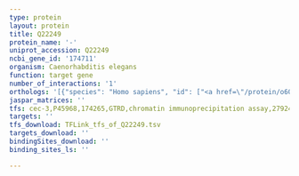```yaml
---
type: protein
layout: protein
title: Q22249
protein_name: '-'
uniprot_accession: Q22249
ncbi_gene_id: '174711'
organism: Caenorhabditis elegans
function: target gene
number_of_interactions: '1'
orthologs: '[{"species": "Homo sapiens", "id": ["<a href=\"/protein/o60308\">O60308</a>"]}, {"species": "Mus musculus", "id": ["<a href=\"/protein/q80v31\">Q80V31</a>"]}, {"species": "Rattus norvegicus", "id": ["<a href=\"/protein/d3z8x7\">D3Z8X7</a>"]}, {"species": "Drosophila melanogaster", "id": ["<a href=\"/protein/q9viu5\">Q9VIU5</a>"]}]'
jaspar_matrices: ''
tfs: cec-3,P45968,174265,GTRD,chromatin immunoprecipitation assay,27924024%5Buid%5D,No
targets: ''
tfs_download: TFLink_tfs_of_Q22249.tsv
targets_download: ''
bindingSites_download: ''
binding_sites_ls: ''

---
```

